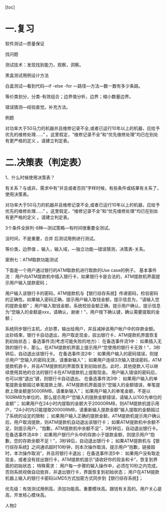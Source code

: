 [toc]

# 一.复习

软件测试—质量保证 

 找问题 

 测试技术：发现找到能力，观察，洞察。 

 黑盒测试用例设计方法 

 白盒测试—看到代码—if -else -for —路径—方法—数一数有多少条路。 

 等价类划分，分类-有效组合；边界值分析，边界；缩小数量边界。 

 错误猜测—经验直觉。补充方法。 





例题 

对功率大于50马力的机器并且维修记录不全,或者已运行10年以上的机器，应给予优先的维修处理……” 。这里假定，“维修记录不全”和“优先维修处理”均已在别处有更严格的定义 。请建立判定表。  

#  二.决策表（判定表） 

 1、什么时候使用决策表？ 

 有关系？与或非。需求中有“并且或者否则”字样时候，有些条件或结果有关系了，使用决策表。





 

 对功率大于50马力的机器并且维修记录不全,或者已运行10年以上的机器，应给予优先的维修处理……” 。这里假定，“维修记录不全”和“优先维修处理”均已在别处有更严格的定义 。请建立判定表。 

 3个条件全排列-8种—测试策略—有时间很重要全测试。 

 没时间，不是重要，合并 后测试用例进行测试。 

 等价类，边界值 ，输入，输入域，—独立功能—错误猜测，决策表-关系。 







 案例七：ATM取款功能测试 

下面是一个用户通过银行的ATM取款机进行取款的Use case的例子。 
	基本事件流：
用户向ATM提款机中插入银行卡，如果银行卡是合法的，ATM提款机界面提示用户输入提款密码； 

用户输入该银行卡的密码，ATM提款机与【银行综存系统】传递密码，检验密码的正确性。如果输入密码正确，提示用户输入取钱金额，提示信息为，“请输入您的提款金额”；
用户输入取钱金额，系统校验金额正确，提示用户确认，提示信息为“您输入的金额是xxx，请确认，谢谢！”，用户按下确认键，确认需要提取的金额；

系统同步银行主机，点钞票，输出给用户，并且减掉该用户帐户中的存款金额。
出钞结束，银行卡自动退出，用户取走现金，拔出银行卡，ATM提款机界面恢复到初始状态；
	备选事件流(考虑可能失败的地方)：
在备选事件流1中：
如果插入无效的银行卡，那么，在ATM提款机界面上提示用户“您使用的银行卡无效！”，3秒钟后，自动退出该银行卡。
在备选事件流2中：
如果用户输入的密码错误，则提示用户“您输入的密码无效，请重新输入”；
如果用户连续3次输入错误密码，ATM提款机吞卡，并且ATM提款机的界面恢复到初始状态。此时，其他提款人可以继续使用其他的合法的银行卡在ATM提款机上提取现金。
用户输入错误的密码后，也可以按“退出”键，则银行卡自动退出。
在备选事件流3中：
如果用户输入的单笔提款金额超过单笔提款上限，ATM提款机界面提示“您输入的金额错误，单笔提款上限金额是5000RMB，请重新输入”；
如果用户输入的单笔金额，不是以100RMB为单位的，那么提示用户“您输入的提款金额错误，请输入以100为单位的金额”；
如果用户在24小时内提取的金额大于20000RMB，则ATM提款机提示用户，“24小时内只能提取20000RMB，请重新输入提款金额”输入提取的金额超过了系统的设定的限制 ；
如果用户输入正确的提款金额，ATM提款机提示用户确认后，用户取消提款，则ATM提款机自动退出该银行卡；
如果ATM提款机中余额不足，则提示用户，“抱歉，ATM提款机中余额不足”，3秒钟后，自动退出银行卡。
在备选事件流4中：
如果用户银行户头中的存款小于提款金额，则提示用户“抱歉，您的存款余额不足！”，3秒钟后，自动退出银行卡；
如果ATM提款机与【银行综存系统】之间通讯超时10秒钟，则本次操作取消，提示用户“抱歉，链接超时，本次操作取消”，并且将银行卡退出；
在备选事件流5中：
如果用户没有取走现金，或者没有拔出银行卡，ATM提款机提示“请收好你的现金和卡”，恢复到界面的初始状态；
  特殊需求：
用户每一步骤的输入操作中，必须在10秒之内完成，否则系统视做自动放弃，并退出银行卡，界面恢复到初始状态；
用户在ATM提款机器上输入的银行卡密码以MD5方式加密方式同步到【银行综存系统】； 









 优先级：有效测试用例高，添加功能高。重要模块高。跟钱有关高的。用户关心是高，开发核心模块高。 

人物2